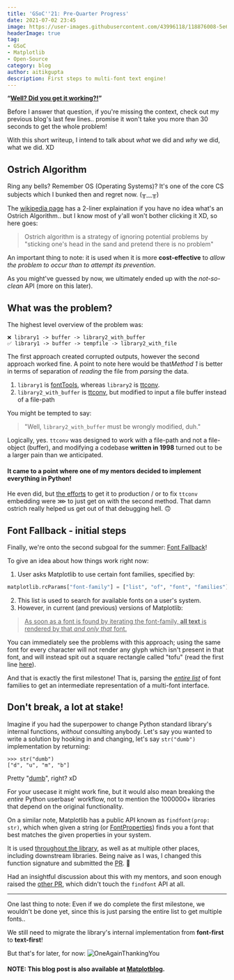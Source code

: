 ```yaml
---
title: 'GSoC''21: Pre-Quarter Progress'
date: 2021-07-02 23:45
image: https://user-images.githubusercontent.com/43996118/118876008-5e6dd580-b90a-11eb-96db-0abc930c6993.png
headerImage: true
tag:
- GSoC
- Matplotlib
- Open-Source
category: blog
author: aitikgupta
description: First steps to multi-font text engine!
---
```


**“<ins>Well? Did you get it working?!</ins>”**

Before I answer that question, if you're missing the context, check out my previous blog's last few lines.. promise it won't take you more than 30 seconds to get the whole problem!

With this short writeup, I intend to talk about _what_ we did and _why_ we did, what we did. XD

## Ostrich Algorithm
Ring any bells? Remember OS (Operating Systems)? It's one of the core CS subjects which I bunked then and regret now. (╥﹏╥)

The [wikipedia page](https://en.wikipedia.org/wiki/Ostrich_algorithm) has a 2-liner explaination if you have no idea what's an Ostrich Algorithm.. but I know most of y'all won't bother clicking it XD, so here goes:
> Ostrich algorithm is a strategy of ignoring potential problems by "sticking one's head in the sand and pretend there is no problem"

An important thing to note: it is used when it is more **cost-effective** to _allow the problem to occur than to attempt its prevention_.

As you might've guessed by now, we ultimately ended up with the *not-so-clean* API (more on this later).

## What was the problem?
The highest level overview of the problem was:

```
❌ library1 -> buffer -> library2_with_buffer
✅ library1 -> buffer -> tempfile -> library2_with_file
```
The first approach created corrupted outputs, however the second approach worked fine. A point to note here would be that*Method 1* is better in terms of separation of *reading* the file from *parsing* the data.

1. `library1` is [fontTools](https://github.com/fonttools/fonttools), whereas `library2` is [ttconv](https://github.com/matplotlib/matplotlib/tree/master/extern/ttconv).
2. `library2_with_buffer` is <ins>ttconv</ins>, but modified to input a file buffer instead of a file-path

You might be tempted to say:
> "Well, `library2_with_buffer` must be wrongly modified, duh."

Logically, yes. `ttconv` was designed to work with a file-path and not a file-object (buffer), and modifying a codebase **written in 1998** turned out to be a larger pain than we anticipated.
#### It came to a point where one of my mentors decided to implement everything in Python!
He even did, but <ins>the efforts</ins> to get it to production / or to fix `ttconv` embedding were ⋙ to just get on with the second method. That damn ostrich really helped us get out of that debugging hell. 🙃
## Font Fallback - initial steps
Finally, we're onto the second subgoal for the summer: [Font Fallback](https://www.w3schools.com/css/css_font_fallbacks.asp)!

To give an idea about how things work right now:
1. User asks Matplotlib to use certain font families, specified by:
```python
matplotlib.rcParams["font-family"] = ["list", "of", "font", "families"]
```
2. This list is used to search for available fonts on a user's system.
3. However, in current (and previous) versions of Matplotlib:
> <ins>As soon as a font is found by iterating the font-family, **all text** is rendered by that _and only that_ font.</ins>

You can immediately see the problems with this approach; using the same font for every character will not render any glyph which isn't present in that font, and will instead spit out a square rectangle called "tofu" (read the first line [here](https://www.google.com/get/noto/)).

And that is exactly the first milestone! That is, parsing the <ins>_entire list_</ins> of font families to get an intermediate representation of a multi-font interface.
## Don't break, a lot at stake!
Imagine if you had the superpower to change Python standard library's internal functions, _without_ consulting anybody. Let's say you wanted to write a solution by hooking in and changing, let's say `str("dumb")` implementation by returning:
```ipython
>>> str("dumb")
["d", "u", "m", "b"]
```
Pretty "<ins>dumb</ins>", right? xD

For your usecase it might work fine, but it would also mean breaking the _entire_ Python userbase' workflow, not to mention the 1000000+ libraries that depend on the original functionality.

On a similar note, Matplotlib has a public API known as `findfont(prop: str)`, which when given a string (or [FontProperties](https://matplotlib.org/stable/api/font_manager_api.html#matplotlib.font_manager.FontProperties)) finds you a font that best matches the given properties in your system.

It is used <ins>throughout the library</ins>, as well as at multiple other places, including downstream libraries. Being naive as I was, I changed this function signature and submitted the [PR](https://github.com/matplotlib/matplotlib/pull/20496). 🥲

Had an insightful discussion about this with my mentors, and soon enough raised the [other PR](https://github.com/matplotlib/matplotlib/pull/20549), which didn't touch the `findfont` API at all.

---

One last thing to note: Even if we do complete the first milestone, we wouldn't be done yet, since this is just parsing the entire list to get multiple fonts..

We still need to migrate the library's internal implementation from **font-first** to **text-first**!


But that's for later, for now:
![OneAgainThankingYou](https://user-images.githubusercontent.com/43996118/126441988-5a2067fd-055e-44e5-86e9-4dddf47abc9d.png)

#### NOTE: This blog post is also available at [Matplotblog](https://matplotlib.org/matplotblog/).
